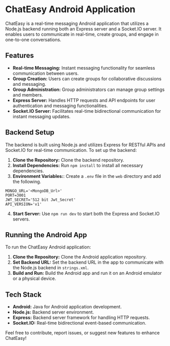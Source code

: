 # ChatEasy Android Application

ChatEasy is a real-time messaging Android application that utilizes a Node.js backend running both an Express server and a Socket.IO server. It enables users to communicate in real-time, create groups, and engage in one-to-one conversations.

## Features

- **Real-time Messaging:** Instant messaging functionality for seamless communication between users.
- **Group Creation:** Users can create groups for collaborative discussions and messaging.
- **Group Administration:** Group administrators can manage group settings and members.
- **Express Server:** Handles HTTP requests and API endpoints for user authentication and messaging functionalities.
- **Socket.IO Server:** Facilitates real-time bidirectional communication for instant messaging updates.

## Backend Setup

The backend is built using Node.js and utilizes Express for RESTful APIs and Socket.IO for real-time communication. To set up the backend:

1. **Clone the Repository:** Clone the backend repository.
2. **Install Dependencies:** Run `npm install` to install all necessary dependencies.
3. **Environment Variables:**: Create a `.env` file in the `web` directory and add the following.
```
MONGO_URL='<MongoDB_Url>'
PORT=3001
JWT_SECRET='512 bit Jwt_Secret'
API_VERSION='v1'
```
4. **Start Server:** Use `npm run dev` to start both the Express and Socket.IO servers.

## Running the Android App

To run the ChatEasy Android application:

1. **Clone the Repository:** Clone the Android application repository.
2. **Set Backend URL:** Set the backend URL in the app to communicate with the Node.js backend in `strings.xml`.
3. **Build and Run:** Build the Android app and run it on an Android emulator or a physical device.

## Tech Stack

- **Android:** Java for Android application development.
- **Node.js:** Backend server environment.
- **Express:** Backend server framework for handling HTTP requests.
- **Socket.IO:** Real-time bidirectional event-based communication.

Feel free to contribute, report issues, or suggest new features to enhance ChatEasy!
